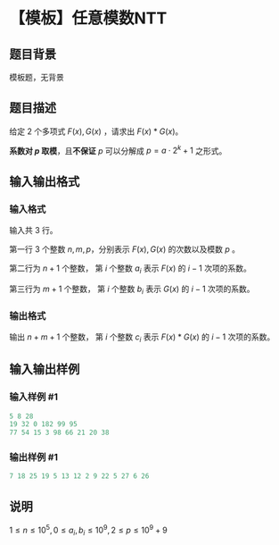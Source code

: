 # 【模板】任意模数NTT

## 题目背景

模板题，无背景

## 题目描述

给定 $2$ 个多项式 $F(x), G(x)$ ，请求出 $F(x) * G(x)$。

**系数对 $p$ 取模**，且**不保证** $p$ 可以分解成 $p = a \cdot 2^k + 1$ 之形式。

## 输入输出格式

### 输入格式

输入共 $3$ 行。

第一行 $3$ 个整数 $n, m, p$，分别表示 $F(x), G(x)$ 的次数以及模数 $p$ 。

第二行为 $n+1$ 个整数， 第 $i$ 个整数 $a_i$ 表示 $F(x)$ 的 $i-1$ 次项的系数。

第三行为 $m+1$ 个整数， 第 $i$ 个整数 $b_i$ 表示 $G(x)$ 的 $i-1$ 次项的系数。

### 输出格式

输出 $n+m+1$ 个整数， 第 $i$ 个整数 $c_i$ 表示 $F(x) * G(x)$ 的 $i-1$ 次项的系数。

## 输入输出样例

### 输入样例 #1

```cpp
5 8 28
19 32 0 182 99 95
77 54 15 3 98 66 21 20 38
```


### 输出样例 #1

```cpp
7 18 25 19 5 13 12 2 9 22 5 27 6 26
```


## 说明

$1 \leq n \leq 10^5, 0 \leq a_i, b_i \leq 10^9, 2 \leq p \leq 10^9 + 9$

